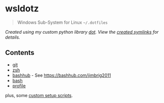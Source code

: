 # wsldotz

> Windows Sub-System for Linux `~/.dotfiles`

*Created using my custom python library [dot](./bin/dot). View the [created symlinks](.created-links) for details.*

## Contents

- [git](git)
- [zsh](zsh)
- [bashhub](bashhub) - See <https://bashhub.com/jimbrig2011>
- [bash](bash)
- [profile](profile)

plus, some [custom setup scripts](bin/setup).
